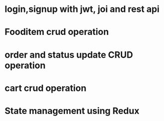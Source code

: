 # login,signup with jwt, joi and rest api
# Fooditem crud operation
# order and status update CRUD operation
# cart crud operation
# State management using Redux
